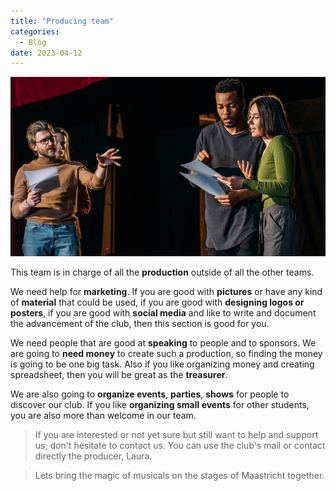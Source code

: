 ```yaml
---
title: "Producing team"
categories:
  - Blog
date: 2023-04-12
---
```


![My helpful screenshot](/assets/images/broadway25.png)

This team is in charge of all the **production** outside of all the other teams. 

We need help for **marketing**. If you are good with **pictures** or have any kind of **material** that could be used, if you are good with **designing logos or posters**, if you are good with **social media** and like to write and document the advancement of the club, then this section is good for you.

We need people that are good at **speaking** to people and to sponsors. We are going to **need money** to create such a production, so finding the money is going to be one big task. Also if you like organizing money and creating spreadsheet, then you will be great as the **treasurer**. 

We are also going to **organize events**, **parties**, **shows** for people to discover our club. If you like **organizing small events** for other students, you are also more than welcome in our team.


>If you are interested or not yet sure but still want to help and support us, don't hesitate to contact us. You can use the club's mail or contact directly the producer, Laura. 

>Lets bring the magic of musicals on the stages of Maastricht together.




